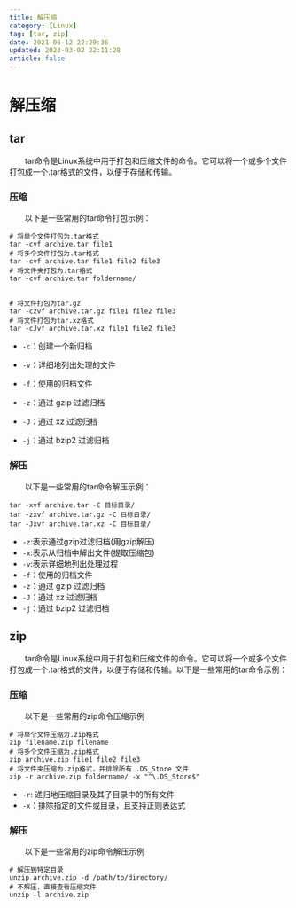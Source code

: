 ```yaml
---
title: 解压缩
category: [Linux]
tag: [tar, zip]
date: 2021-06-12 22:29:36
updated: 2023-03-02 22:11:28
article: false
---
```


# 解压缩

## tar

　　tar命令是Linux系统中用于打包和压缩文件的命令。它可以将一个或多个文件打包成一个.tar格式的文件，以便于存储和传输。

### 压缩

　　以下是一些常用的tar命令打包示例：

```shell
# 将单个文件打包为.tar格式
tar -cvf archive.tar file1
# 将多个文件打包为.tar格式
tar -cvf archive.tar file1 file2 file3
# 将文件夹打包为.tar格式
tar -cvf archive.tar foldername/


# 将文件打包为tar.gz
tar -czvf archive.tar.gz file1 file2 file3
# 将文件打包为tar.xz格式
tar -cJvf archive.tar.xz file1 file2 file3
```

* `-c`​：创建一个新归档

* ​`-v`​：详细地列出处理的文件
* ​`-f`​：使用的归档文件
* ​`-z`​：通过 gzip 过滤归档
* ​`-J`​：通过 xz 过滤归档
* `-j`​：通过 bzip2 过滤归档

### 解压

　　以下是一些常用的tar命令解压示例：

```shell
tar -xvf archive.tar -C 目标目录/
tar -zxvf archive.tar.gz -C 目标目录/
tar -Jxvf archive.tar.xz -C 目标目录/
```

* ​`-z`​:表示通过gzip过滤归档(用gzip解压)
* ​`-x`​:表示从归档中解出文件(提取压缩包)
* ​`-v`​:表示详细地列出处理过程
* ​`-f`​：使用的归档文件
* ​`-z`​：通过 gzip 过滤归档
* ​`-J`​：通过 xz 过滤归档
* ​`-j`​：通过 bzip2 过滤归档

## zip

　　tar命令是Linux系统中用于打包和压缩文件的命令。它可以将一个或多个文件打包成一个.tar格式的文件，以便于存储和传输。以下是一些常用的tar命令示例：

### 压缩

　　以下是一些常用的zip命令压缩示例

```shell
# 将单个文件压缩为.zip格式
zip filename.zip filename
# 将多个文件压缩为.zip格式
zip archive.zip file1 file2 file3
# 将文件夹压缩为.zip格式，并排除所有 .DS_Store 文件
zip -r archive.zip foldername/ -x "^\.DS_Store$"
```

* ​`-r`​: 递归地压缩目录及其子目录中的所有文件
* ​`-x`​：排除指定的文件或目录，且支持正则表达式

### 解压

　　以下是一些常用的zip命令解压示例

```shell
# 解压到特定目录
unzip archive.zip -d /path/to/directory/
# 不解压，直接查看压缩文件
unzip -l archive.zip
```

　　‍
